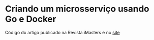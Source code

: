 # Criando um microsserviço usando Go e Docker

Código do artigo publicado na Revista iMasters e no [site](https://imasters.com.br/linguagens/criando-um-microsservico-usando-go-e-docker/?trace=1519021197&source=admin#comment-314487)


